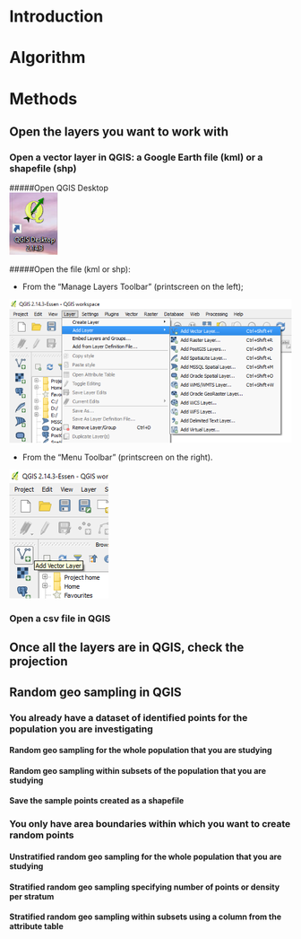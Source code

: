 # Introduction




# Algorithm



# Methods


##	Open the layers you want to work with

###	Open a vector layer in QGIS: a Google Earth file (kml) or a shapefile (shp)

#####Open QGIS Desktop  
![printscreen](https://github.com/MSF-UK/TAoRM/blob/master/QGIS%20Random%20Geosampling_files/image001.png)

#####Open the file (kml or shp):
-	From the “Manage Layers Toolbar” (printscreen on the left);  

![printscreen](https://github.com/MSF-UK/TAoRM/blob/master/QGIS%20Random%20Geosampling_files/image002.png)

-	From the “Menu Toolbar” (printscreen on the right).  

![printscreen](https://github.com/MSF-UK/TAoRM/blob/master/QGIS%20Random%20Geosampling_files/image003.png)





###	Open a csv file in QGIS


##	Once all the layers are in QGIS, check the projection


##	Random geo sampling in QGIS


###	You already have a dataset of identified points for the population you are investigating


####	Random geo sampling for the whole population that you are studying


####	Random geo sampling within subsets of the population that you are studying


####	Save the sample points created as a shapefile


###	You only have area boundaries within which you want to create random points


####	Unstratified random geo sampling for the whole population that you are studying


####	Stratified random geo sampling specifying number of points or density per stratum


####	Stratified random geo sampling within subsets using a column from the attribute table
